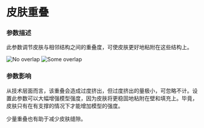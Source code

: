 皮肤重叠
====
### **参数描述**
此参数调节皮肤与相邻结构之间的重叠度，可使皮肤更好地粘附在这些结构上。

![No overlap](../images/skin_overlap_none.png)
![Some overlap](../images/skin_overlap_20.png)

### **参数影响**
从技术层面而言，该重叠会造成过度挤出，但过度挤出的量极小，可忽略不计。设置此参数可以大幅增强模型强度，因为皮肤将更稳固地粘附在壁和填充上。毕竟，皮肤只有在有支撑的情况下才能增加模型的强度。

少量重叠也有助于减少皮肤缝隙。